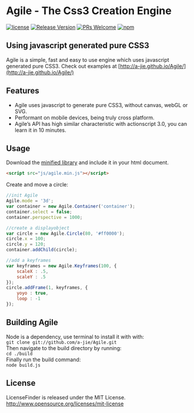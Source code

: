 Agile - The Css3 Creation Engine
======

[![license](https://img.shields.io/badge/license-MIT-brightgreen.svg?style=flat)](./LICENSE)
[![Release Version](https://img.shields.io/badge/release-2.1.0-red.svg)](https://github.com/a-jie/Agile/releases)
[![PRs Welcome](https://img.shields.io/badge/PRs-welcome-brightgreen.svg)](https://github.com/a-jie/Agile/pulls)
[![npm](https://img.shields.io/badge/npm-2.1.0-brightgreen.svg)](https://www.npmjs.com/)


## Using javascript generated pure CSS3
Agile is a simple, fast and easy to use engine which uses javascript generated pure CSS3.
Check out examples at [http://a-jie.github.io/Agile/](http://a-jie.github.io/Agile/)

## Features
- Agile uses javascript to generate pure CSS3, without canvas, webGL or SVG.
- Performant on mobile devices, being truly cross platform.
- Agile’s API has high similar characteristic with actionscript 3.0, you can learn it in 10 minutes.

## Usage
Download the [minified library](https://github.com/a-jie/Agile/blob/master/build/agile.min.js) and include it in your html document.
```html
<script src="js/agile.min.js"></script>
```
Create and move a circle:
```javascript
//init Agile
Agile.mode = '3d';
var container = new Agile.Container('container');
container.select = false;
container.perspective = 1000;

//create a displayobject
var circle = new Agile.Circle(80, '#ff0000');
circle.x = 100;
circle.y = 120;
container.addChild(circle);

//add a keyframes
var keyframes = new Agile.Keyframes(100, {
	scaleX : .5,
	scaleY : .5
});
circle.addFrame(1, keyframes, {
	yoyo : true,
	loop : -1
}); 
```

## Building Agile
Node is a dependency, use terminal to install it with with:<br>
`git clone git://github.com/a-jie/Agile.git`<br>
Then navigate to the build directory by running:<br>
`cd ./build`<br>
Finally run the build command:<br>
`node build.js`

## License
LicenseFinder is released under the MIT License. http://www.opensource.org/licenses/mit-license
